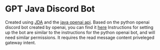 # GPT Java Discord Bot
Created using [JDA](https://github.com/DV8FromTheWorld/JDA) and the [java openai api](https://github.com/TheoKanning/openai-java).  Based on the python openai discord bot created by openai, you can find it [here](https://github.com/openai/gpt-discord-bot)
Instructions for setting up the bot are similar to the instructions for the python openai bot, and will need similar permissions.  It requires the read message content priveleged gateway intent.
